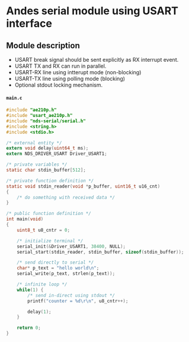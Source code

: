 # Andes serial module using USART interface

## Module description
- USART break signal should be sent explicitly as RX interrupt event.
- USART TX and RX can run in parallel.
- USART-RX line using intterupt mode (non-blocking)
- USART-TX line using polling mode (blocking)
- Optional stdout locking mechanism.

#### **`main.c`**
```c
#include "ae210p.h"
#include "usart_ae210p.h"
#include "nds-serial/serial.h"
#include <string.h>
#include <stdio.h>

/* external entity */
extern void delay(uint64_t ms);
extern NDS_DRIVER_USART Driver_USART1;

/* private variables */
static char stdin_buffer[512];

/* private function definition */
static void stdin_reader(void *p_buffer, uint16_t u16_cnt)
{
    /* do something with received data */
}

/* public function definition */
int main(void)
{
	uint8_t u8_cntr = 0;

	/* initialize terminal */
	serial_init(&Driver_USART1, 38400, NULL);
	serial_start(stdin_reader, stdin_buffer, sizeof(stdin_buffer));

	/* send directly to serial */
	char* p_text = "hello world\n";
	serial_write(p_text, strlen(p_text));

	/* infinite loop */
	while(1) {
		/* send in-direct using stdout */
		printf("counter = %d\r\n", u8_cntr++);

		delay(1);
	}

	return 0;
}

```
